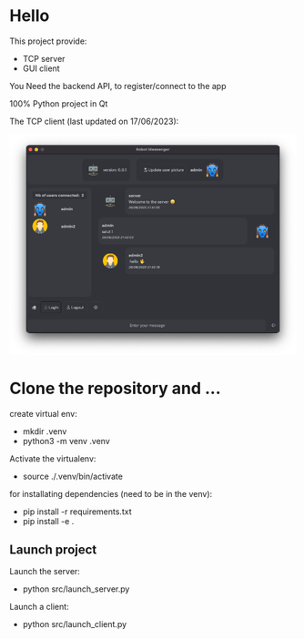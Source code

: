 
# Hello 

This project provide:
- TCP server
- GUI client

You Need the backend API, to register/connect to the app

100% Python project in Qt

The TCP client (last updated on 17/06/2023):

![Alt text](./resources/images/readme_pic.png?raw=true "Client GUI")

# Clone the repository and ...

create virtual env:
 - mkdir .venv
 -  python3 -m venv .venv

Activate the virtualenv:
- source ./.venv/bin/activate

for installating dependencies (need to be in the venv):
 - pip install -r requirements.txt
 - pip install -e .
 
## Launch project
Launch the server:
- python src/launch_server.py

Launch a client:
- python src/launch_client.py


